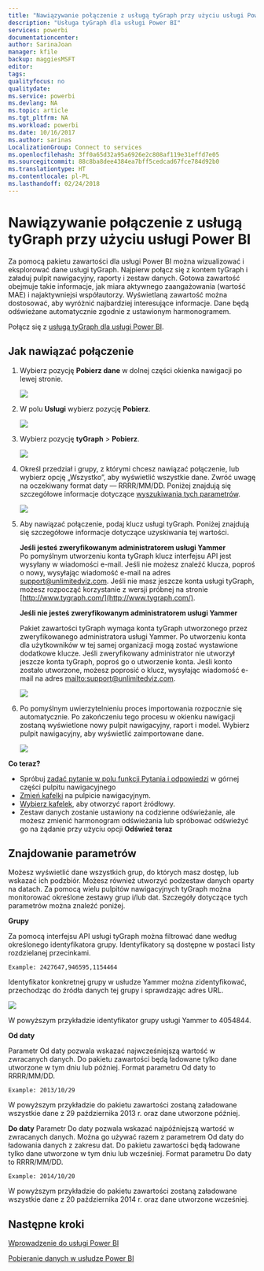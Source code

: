 ```yaml
---
title: "Nawiązywanie połączenie z usługą tyGraph przy użyciu usługi Power BI"
description: "Usługa tyGraph dla usługi Power BI"
services: powerbi
documentationcenter: 
author: SarinaJoan
manager: kfile
backup: maggiesMSFT
editor: 
tags: 
qualityfocus: no
qualitydate: 
ms.service: powerbi
ms.devlang: NA
ms.topic: article
ms.tgt_pltfrm: NA
ms.workload: powerbi
ms.date: 10/16/2017
ms.author: sarinas
LocalizationGroup: Connect to services
ms.openlocfilehash: 3ff0a65d32a95a6926e2c808af119e31effd7e05
ms.sourcegitcommit: 88c8ba8dee4384ea7bff5cedcad67fce784d92b0
ms.translationtype: HT
ms.contentlocale: pl-PL
ms.lasthandoff: 02/24/2018
---
```

# <a name="connect-to-tygraph--with-power-bi"></a>Nawiązywanie połączenie z usługą tyGraph przy użyciu usługi Power BI
Za pomocą pakietu zawartości dla usługi Power BI można wizualizować i eksplorować dane usługi tyGraph. Najpierw połącz się z kontem tyGraph i załaduj pulpit nawigacyjny, raporty i zestaw danych. Gotowa zawartość obejmuje takie informacje, jak miara aktywnego zaangażowania (wartość MAE) i najaktywniejsi współautorzy. Wyświetlaną zawartość można dostosować, aby wyróżnić najbardziej interesujące informacje.  Dane będą odświeżane automatycznie zgodnie z ustawionym harmonogramem.

Połącz się z [usługą tyGraph dla usługi Power BI](https://app.powerbi.com/getdata/services/tygraph).

## <a name="how-to-connect"></a>Jak nawiązać połączenie
1. Wybierz pozycję **Pobierz dane** w dolnej części okienka nawigacji po lewej stronie.
   
   ![](media/service-connect-to-tygraph/getdata.png)
2. W polu **Usługi** wybierz pozycję **Pobierz**.
   
   ![](media/service-connect-to-tygraph/services.png)
3. Wybierz pozycję **tyGraph** \> **Pobierz**.
   
   ![](media/service-connect-to-tygraph/tygraph.png)
4. Określ przedział i grupy, z którymi chcesz nawiązać połączenie, lub wybierz opcję „Wszystko”, aby wyświetlić wszystkie dane. Zwróć uwagę na oczekiwany format daty — RRRR/MM/DD. Poniżej znajdują się szczegółowe informacje dotyczące [wyszukiwania tych parametrów](#FindingParams).
   
   ![](media/service-connect-to-tygraph/parameters.png)
5. Aby nawiązać połączenie, podaj klucz usługi tyGraph. Poniżej znajdują się szczegółowe informacje dotyczące uzyskiwania tej wartości.
   
    **Jeśli jesteś zweryfikowanym administratorem usługi Yammer**  
    Po pomyślnym utworzeniu konta tyGraph klucz interfejsu API jest wysyłany w wiadomości e-mail. Jeśli nie możesz znaleźć klucza, poproś o nowy, wysyłając wiadomość e-mail na adres support@unlimitedviz.com. Jeśli nie masz jeszcze konta usługi tyGraph, możesz rozpocząć korzystanie z wersji próbnej na stronie [http://www.tygraph.com/](http://www.tygraph.com/). 
   
    **Jeśli nie jesteś zweryfikowanym administratorem usługi Yammer**
   
    Pakiet zawartości tyGraph wymaga konta tyGraph utworzonego przez zweryfikowanego administratora usługi Yammer. Po utworzeniu konta dla użytkowników w tej samej organizacji mogą zostać wystawione dodatkowe klucze. Jeśli zweryfikowany administrator nie utworzył jeszcze konta tyGraph, poproś go o utworzenie konta. Jeśli konto zostało utworzone, możesz poprosić o klucz, wysyłając wiadomość e-mail na adres <mailto:support@unlimitedviz.com>.
   
    ![](media/service-connect-to-tygraph/creds.png)
6. Po pomyślnym uwierzytelnieniu proces importowania rozpocznie się automatycznie. Po zakończeniu tego procesu w okienku nawigacji zostaną wyświetlone nowy pulpit nawigacyjny, raport i model. Wybierz pulpit nawigacyjny, aby wyświetlić zaimportowane dane.
   
    ![](media/service-connect-to-tygraph/dashboard.png)

**Co teraz?**

* Spróbuj [zadać pytanie w polu funkcji Pytania i odpowiedzi](power-bi-q-and-a.md) w górnej części pulpitu nawigacyjnego
* [Zmień kafelki](service-dashboard-edit-tile.md) na pulpicie nawigacyjnym.
* [Wybierz kafelek](service-dashboard-tiles.md), aby otworzyć raport źródłowy.
* Zestaw danych zostanie ustawiony na codzienne odświeżanie, ale możesz zmienić harmonogram odświeżania lub spróbować odświeżyć go na żądanie przy użyciu opcji **Odśwież teraz**

<a name="FindingParams"></a>

## <a name="finding-parameters"></a>Znajdowanie parametrów
Możesz wyświetlić dane wszystkich grup, do których masz dostęp, lub wskazać ich podzbiór. Możesz również utworzyć podzestaw danych oparty na datach. Za pomocą wielu pulpitów nawigacyjnych tyGraph można monitorować określone zestawy grup i/lub dat. Szczegóły dotyczące tych parametrów można znaleźć poniżej.

**Grupy**

Za pomocą interfejsu API usługi tyGraph można filtrować dane według określonego identyfikatora grupy. Identyfikatory są dostępne w postaci listy rozdzielanej przecinkami. 

    Example: 2427647,946595,1154464


Identyfikator konkretnej grupy w usłudze Yammer można zidentyfikować, przechodząc do źródła danych tej grupy i sprawdzając adres URL.

![](media/service-connect-to-tygraph/yammer.png)

W powyższym przykładzie identyfikator grupy usługi Yammer to 4054844.

**Od daty**

Parametr Od daty pozwala wskazać najwcześniejszą wartość w zwracanych danych. Do pakietu zawartości będą ładowane tylko dane utworzone w tym dniu lub później. Format parametru Od daty to RRRR/MM/DD. 

    Example: 2013/10/29

W powyższym przykładzie do pakietu zawartości zostaną załadowane wszystkie dane z 29 października 2013 r. oraz dane utworzone później. 

**Do daty** Parametr Do daty pozwala wskazać najpóźniejszą wartość w zwracanych danych. Można go używać razem z parametrem Od daty do ładowania danych z zakresu dat. Do pakietu zawartości będą ładowane tylko dane utworzone w tym dniu lub wcześniej. Format parametru Do daty to RRRR/MM/DD. 

    Example: 2014/10/20

W powyższym przykładzie do pakietu zawartości zostaną załadowane wszystkie dane z 20 października 2014 r. oraz dane utworzone wcześniej. 

## <a name="next-steps"></a>Następne kroki
[Wprowadzenie do usługi Power BI](service-get-started.md)

[Pobieranie danych w usłudze Power BI](service-get-data.md)

